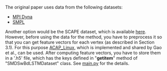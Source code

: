 The original paper uses data from the following datasets:
* [MPI Dyna](http://dyna.is.tue.mpg.de/)
* [SMPL](https://smpl.is.tue.mpg.de/)

Another option would be the SCAPE dataset, which is available [here](https://ai.stanford.edu/~drago/Projects/scape/scape.html). However, before using the data for the method, you have to preprocess it so that you can get feature vectors for each vertex (as described in Section 3.1). For this purpose [ACAP_Linux](https://github.com/gaolinorange/Automatic-Unpaired-Shape-Deformation-Transfer/tree/master/ACAP_linux), which is implemented and shared by Gao et al., can be used. After computing feature vectors, you have to store them in a '.h5' file, which has the keys defined in "__getitem__" method of "SMDSwBdLSTMDataset" class. See [main.py](https://github.com/CENG502-Projects/CENG502-Spring2022/blob/ff-k/Project_Kucukdemir/code/main.py) for the details.

